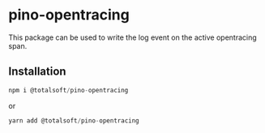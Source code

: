 # pino-opentracing

This package can be used to write the log event on the active opentracing span.

## Installation

```javascript
npm i @totalsoft/pino-opentracing
```

or

```javascript
yarn add @totalsoft/pino-opentracing
```
